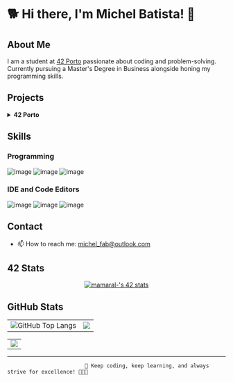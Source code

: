 # 🐕 Hi there, I'm Michel Batista! 👋



## About Me

I am a student at [42 Porto](https://www.42porto.com/) passionate about coding and problem-solving. Currently pursuing a Master's Degree in Business alongside honing my programming skills.

## Projects

<details>
  <summary> <b>42 Porto</b></summary>
  
  #### Level 0
  - [Libft]<!--(https://github.com/MicchelFAB/42Porto-lvl_0_libft)-->
  #### Level 1
  - [ft_printf]<!--(https://github.com/MicchelFAB/42Porto_lvl_1_ft_printf)-->
  - [get_next_line]<!--(https://github.com/MicchelFAB/42Porto-lvl_1_get_next_line)-->
  #### Level 2
  - [push_swap]<!--(https://github.com/MicchelFAB/42Porto-lvl_2_push_swap)-->
  - [so_long]<!--(https://github.com/MicchelFAB/42Porto-lvl_2_so_long)-->
  - [minitalk]<!--(https://github.com/MicchelFAB/42Porto-lvl_2_minitalk)-->
  #### Level 3
  - [Philosophers]<!--(https://github.com/MicchelFAB/42Porto-lvl_3_philosophers)-->
  - [minishell]<!--(https://github.com/MicchelFAB/42Porto-lvl_3_minishell)-->

</details>



## Skills

### Programming

![image](https://img.shields.io/badge/C-00599C?style=for-the-badge&logo=c&logoColor=white)
![image](https://img.shields.io/badge/C%2B%2B-00599C?style=for-the-badge&logo=c%2B%2B&logoColor=white)
![image](https://img.shields.io/badge/gnubash-4EAA25?style=for-the-badge&logo=gnubash&logoColor=white)

### IDE and Code Editors
![image](https://img.shields.io/badge/vscode-007ACC?style=for-the-badge&logo=visualstudiocode&logoColor=navy)
![image](https://img.shields.io/badge/sublime-FF9800?style=for-the-badge&logo=sublimetext&logoColor=white)
![image](https://img.shields.io/badge/notepad++-90E59A?style=for-the-badge&logo=notepadplusplus&logoColor=black)

<!--
![image](https://img.shields.io/badge/Rust-black?style=for-the-badge&logo=rust&logoColor=#E57324)
![image](https://img.shields.io/badge/Go-00ADD8?style=for-the-badge&logo=go&logoColor=white)
### Cloud & DevOps

![image](https://img.shields.io/badge/Amazon_AWS-FF9900?style=for-the-badge&logo=amazonaws&logoColor=white)
![image](https://img.shields.io/badge/Terraform-7B42BC?style=for-the-badge&logo=terraform&logoColor=white)
![image](https://img.shields.io/badge/Docker-2CA5E0?style=for-the-badge&logo=docker&logoColor=white)
![image](https://img.shields.io/badge/kubernetes-326ce5.svg?&style=for-the-badge&logo=kubernetes&logoColor=white)
-->
## Contact

- 📫  How to reach me: [michel_fab@outlook.com](mailto:michel_fab@outlook.com)
<!--
- 42 Profile: [42 stats](https://badge.mediaplus.ma/kettlebells/mamaral-?UM6P=off)
- LinkedIn: 
-->
## 42 Stats

<p align="center">
	<a href="https://profile.intra.42.fr/users/mamaral-"><img src="https://badge.mediaplus.ma/kettlebells/mamaral-?UM6P=off" alt="mamaral-'s 42 stats" />
	</a>
</p>

## GitHub Stats
<table style="border: none;">
  <tr>
    <td style="border: none;">
      <img src="https://github-readme-stats.vercel.app/api?username=micchelfab&show_icons=true&hide_border=true&hide_title=true" alt="GitHub Top Langs" style="border: none;" />
    </td>
    <td style="border: none;">
      <img src="https://github-readme-stats.vercel.app/api/top-langs/?username=micchelfab&hide_border=true&include_all_commits=false&count_private=false&layout=compact" style="border: none;"/>
    </td>
</table>
<table style="border: none;" align="center" >
	<td style="border: none;">
      <img src="https://streak-stats.demolab.com?user=micchelfab&hide_border=true" style="border: none;"/>
    </td>
  </tr>
</table>

---

                             🚀 Keep coding, keep learning, and always strive for excellence! 👨‍💻✨
